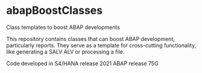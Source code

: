 # abapBoostClasses
Class templates to boost ABAP developments

This repository contains classes that can boost ABAP development, particularly reports. 
They serve as a template for cross-cutting functionality, like generating a SALV ALV or processing a file.

Code developed in S4/HANA release 2021
ABAP release 75G

